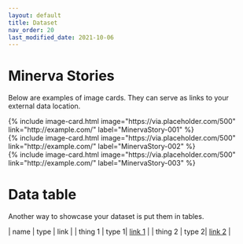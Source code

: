 ```yaml
---
layout: default
title: Dataset
nav_order: 20
last_modified_date: 2021-10-06
---
```


# Minerva Stories

Below are examples of image cards. They can serve as links to your external data location.

<div class="basic-grid three-column">

<div markdown="1">
{% include image-card.html 
    image="https://via.placeholder.com/500"
    link="http://example.com/"
    label="MinervaStory-001"
%}
</div>
<div markdown="1">
{% include image-card.html 
    image="https://via.placeholder.com/500"
    link="http://example.com/"
    label="MinervaStory-002"
%}
</div>
<div markdown="1">
{% include image-card.html 
    image="https://via.placeholder.com/500"
    link="http://example.com/"
    label="MinervaStory-003"
%}
</div>

</div><!-- end grid -->

# Data table

Another way to showcase your dataset is put them in tables. 

| name | type | link |
| thing 1 | type 1| [link 1](https://www.nobelprize.org/prizes/chemistry/2021/summary/) |
| thing 2 | type 2| [link 2](https://www.improbable.com/2021-ceremony/winners/#ig2021) |